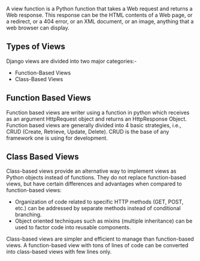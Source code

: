  A view function is a Python function that takes a Web request and returns a Web response. This response can be the HTML contents of a Web page, or a redirect, or a 404 error, or an XML document, or an image, anything that a web browser can display. 
 
 ## Types of Views

Django views are divided into two major categories:-

- Function-Based Views
- Class-Based Views

## Function Based Views
Function based views are writer using a function in python which receives as an argument HttpRequest object and returns an HttpResponse Object. Function based views are generally divided into 4 basic strategies, i.e., CRUD (Create, Retrieve, Update, Delete). CRUD is the base of any framework one is using for development. 

## Class Based Views
Class-based views provide an alternative way to implement views as Python objects instead of functions. They do not replace function-based views, but have certain differences and advantages when compared to function-based views: 

- Organization of code related to specific HTTP methods (GET, POST, etc.) can be addressed by separate methods instead of conditional branching.
- Object oriented techniques such as mixins (multiple inheritance) can be used to factor code into reusable components.

Class-based views are simpler and efficient to manage than function-based views. A function-based view with tons of lines of code can be converted into class-based views with few lines only.

